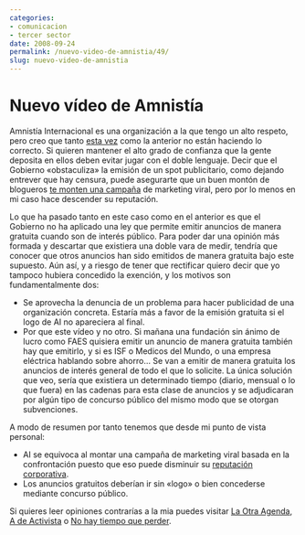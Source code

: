 ```yaml
---
categories:
- comunicacion
- tercer sector
date: 2008-09-24
permalink: /nuevo-video-de-amnistia/49/
slug: nuevo-video-de-amnistia
---
```


# Nuevo vídeo de Amnistía

Amnistía Internacional es una organización a la que tengo un alto respeto, pero creo que tanto [esta vez](http://www.es.amnesty.org/el-gobierno-obstaculiza-la-emision-de-un-anuncio-de-amnistia-internacional-otra-vez/) como la anterior no están haciendo lo correcto. Si quieren mantener el alto grado de confianza que la gente deposita en ellos deben evitar jugar con el doble lenguaje. Decir que el<span><span class="on down" title="Enlace"></span></span> Gobierno «obstaculiza» la emisión de un spot publicitario, como dejando entrever que hay censura, puede asegurarte que un buen montón de blogueros [te monten una campaña](http://vigoamnesty.blogspot.com/2008/09/el-ministerio-de-industria-obstaculiza.html) de marketing viral, pero por lo menos en mi caso hace descender su reputación.

Lo que ha pasado tanto en este caso como en el anterior es que el Gobierno no ha aplicado una ley que permite emitir anuncios de manera gratuita cuando son de interés público. Para poder dar una opinión más formada y descartar que existiera una doble vara de medir, tendría que conocer que otros anuncios han sido emitidos de manera gratuita bajo este supuesto. Aún así, y a riesgo de tener que rectificar quiero decir que yo tampoco hubiera concedido la exención, y los motivos son fundamentalmente dos:

- Se aprovecha la denuncia de un problema para hacer publicidad de una organización concreta. Estaría más a favor de la emisión gratuita si el logo de AI no apareciera al final.
- Por que este vídeo y no otro. Si mañana una fundación sin ánimo de lucro como FAES quisiera emitir un anuncio de manera gratuita también hay que emitirlo, y si es ISF o Medicos del Mundo, o una empresa eléctrica hablando sobre ahorro… Se van a emitir de manera gratuita los anuncios de interés general de todo el que lo solicite. La única solución que veo, sería que existiera un determinado tiempo (diario, mensual o lo que fuera) en las cadenas para esta clase de anuncios y se adjudicaran por algún tipo de concurso público del mismo modo que se otorgan subvenciones.

A modo de resumen por tanto tenemos que desde mi punto de vista personal:

- AI se equivoca al montar una campaña de marketing viral basada en la confrontación puesto que eso puede disminuir su [reputación corporativa](http://ivanpino.com/que-es-la-reputacion-corporativa/trackback/).
- Los anuncios gratuitos deberían ir sin «logo» o bien concederse mediante concurso público.

Si quieres leer opiniones contrarías a la mia puedes visitar [La Otra Agenda](http://www.laotraagenda.com/2008/09/si-nadie-dice-nada-es-como-si-no.html), [A de Activista](http://www.labroma.org/adeactivista/wp-trackback.php?p=100) o [No hay tiempo que perder](http://notime-towaste.blogspot.com/2008/09/el-gobierno-de-espaa-no-quiere-que-veas.html).